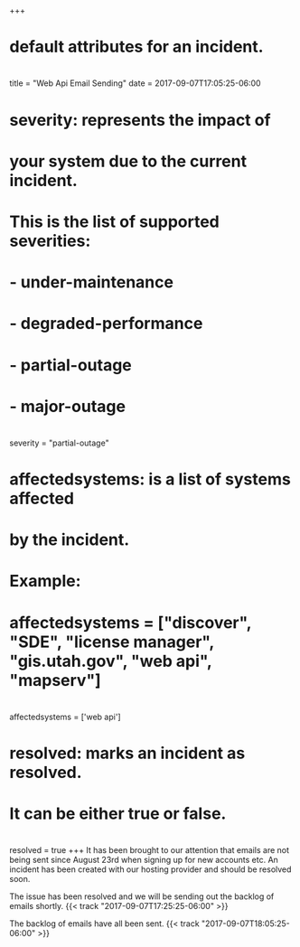 +++
# default attributes for an incident.
#
title = "Web Api Email Sending"
date = 2017-09-07T17:05:25-06:00

# severity: represents the impact of
# your system due to the current incident.
# This is the list of supported severities:
#
# - under-maintenance
# - degraded-performance
# - partial-outage
# - major-outage
#
severity = "partial-outage"

# affectedsystems: is a list of systems affected
# by the incident.
# Example:
# affectedsystems = ["discover", "SDE", "license manager", "gis.utah.gov", "web api", "mapserv"]
#
affectedsystems = ['web api']

# resolved: marks an incident as resolved.
# It can be either true or false.
#
resolved = true
+++
It has been brought to our attention that emails are not being sent since August 23rd when signing up for new accounts etc. An incident has been created with our hosting provider and should be resolved soon.

The issue has been resolved and we will be sending out the backlog of emails shortly. {{< track "2017-09-07T17:25:25-06:00" >}}

The backlog of emails have all been sent. {{< track "2017-09-07T18:05:25-06:00" >}}
